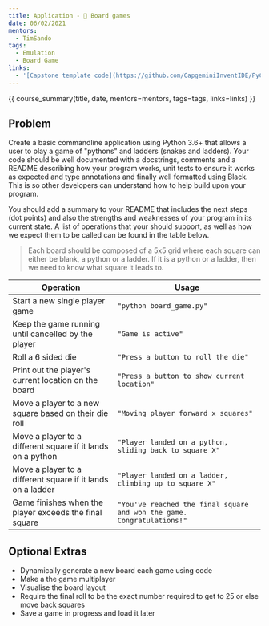 ```yaml
---
title: Application - 🎲 Board games
date: 06/02/2021
mentors: 
  - TimSando
tags:
  - Emulation
  - Board Game
links:
  - '[Capstone template code](https://github.com/CapgeminiInventIDE/PyCap/tree/main/src/intro-to-python/capstone/board_game){target=_blank}'
---
```


{{ course_summary(title, date, mentors=mentors, tags=tags, links=links) }}

## Problem

Create a basic commandline application using Python 3.6+ that allows a user to play a game of "pythons" and ladders (snakes and ladders).
Your code should be well documented with a docstrings, comments and a README describing how your program works, unit tests to ensure it works as expected and type annotations and finally well formatted using Black. This is so other developers can understand how to help build upon your program.

You should add a summary to your README that includes the next steps (dot points) and also the strengths and weaknesses of your program in its current state.
A list of operations that your should support, as well as how we expect them to be called can be found in the table below.

> Each board should be composed of a 5x5 grid where each square can either be blank, a python or a ladder. If it is a python or a ladder, then we need to know what square it leads to.

| Operation                                            | Usage |
|------------------------------------------------------|-------|
| Start a new single player game                      | `"python board_game.py"`      |
| Keep the game running until cancelled by the player  | `"Game is active"`      |
| Roll a 6 sided die                                | `"Press a button to roll the die"`      |
| Print out the player's current location on the board | `"Press a button to show current location"`      |
| Move a player to a new square based on their die roll | `"Moving player forward x squares"`      |
| Move a player to a different square if it lands on a python  | `"Player landed on a python, sliding back to square X"`      |
| Move a player to a different square if it lands on a ladder  | `"Player landed on a ladder, climbing up to square X"`       |
| Game finishes when the player exceeds the final square | `"You've reached the final square and won the game. Congratulations!"`      |

## Optional Extras

- Dynamically generate a new board each game using code
- Make a the game multiplayer
- Visualise the board layout
- Require the final roll to be the exact number required to get to 25 or else move back squares
- Save a game in progress and load it later
